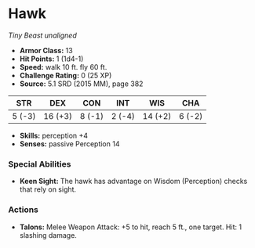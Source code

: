 # Hawk

*Tiny* *Beast* *unaligned*

- **Armor Class:** 13
- **Hit Points:** 1 (1d4-1)
- **Speed:** walk 10 ft. fly 60 ft.
- **Challenge Rating:** 0 (25 XP)
- **Source:** 5.1 SRD (2015 MM), page 382

| STR | DEX | CON | INT | WIS | CHA |
| --- | --- | --- | --- | --- | --- |
| 5 (-3) | 16 (+3) | 8 (-1) | 2 (-4) | 14 (+2) | 6 (-2) |

- **Skills:** perception +4
- **Senses:** passive Perception 14

### Special Abilities

- **Keen Sight:** The hawk has advantage on Wisdom (Perception) checks that rely on sight.

### Actions

- **Talons:** Melee Weapon Attack: +5 to hit, reach 5 ft., one target. Hit: 1 slashing damage.


